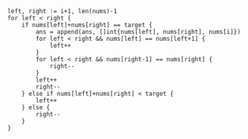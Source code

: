 		left, right := i+1, len(nums)-1
		for left < right {
			if nums[left]+nums[right] == target {
				ans = append(ans, []int{nums[left], nums[right], nums[i]})
				for left < right && nums[left] == nums[left+1] {
					left++
				}
				for left < right && nums[right-1] == nums[right] {
					right--
				}
                left++
                right--
			} else if nums[left]+nums[right] < target {
				left++
			} else {
				right--
			}
		}